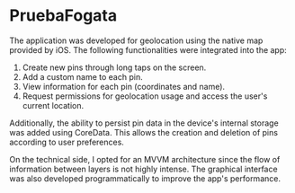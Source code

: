 # PruebaFogata

The application was developed for geolocation using the native map provided by iOS. The following functionalities were integrated into the app:

1. Create new pins through long taps on the screen.
2. Add a custom name to each pin.
3. View information for each pin (coordinates and name).
4. Request permissions for geolocation usage and access the user's current location.

Additionally, the ability to persist pin data in the device's internal storage was added using CoreData. This allows the creation and deletion of pins according to user preferences.

On the technical side, I opted for an MVVM architecture since the flow of information between layers is not highly intense. The graphical interface was also developed programmatically to improve the app's performance.
